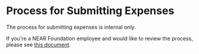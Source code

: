 # Process for Submitting Expenses

The process for submitting expenses is internal only.

If you're a NEAR Foundation employee and would like to review the process, please see [this document](https://docs.google.com/document/d/1DDwXVQ3xJcCQ1fy4l6nrIhU-\_qYoOX0TBXZ0IUmYZDI/edit#heading=h.rscqhubmye6e).

